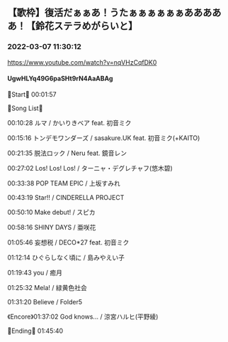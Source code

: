 ## 【歌枠】復活だぁぁあ！うたぁぁぁぁぁぁあああああ！【鈴花ステラめがらいと】
### 2022-03-07 11:30:12
https://www.youtube.com/watch?v=nqVHzCqfDK0
#### UgwHLYq49G6paSHt9rN4AaABAg
🔔Start🔔 00:01:57



🔔Song List🔔

00:10:28 ルマ / かいりきベア feat. 初音ミク

00:15:16 トンデモワンダーズ / sasakure.‌UK feat. 初音ミク(+KAITO)

00:21:35 脱法ロック / Neru feat. 鏡音レン

00:27:02 Los! Los! Los! / ターニャ・デグレチャフ(悠木碧)

00:33:38 POP TEAM EPIC / 上坂すみれ

00:43:19 Star!! / CINDERELLA PROJECT

00:50:10 Make debut! / スピカ

00:58:16 SHINY DAYS / 亜咲花

01:05:46 妄想税 / DECO*27 feat. 初音ミク

01:12:14 ひぐらしなく頃に / 島みやえい子

01:19:43 you / 癒月

01:25:32 Mela! / 緑黄色社会

01:31:20 Believe / Folder5

《Encore》01:37:02 God knows... / 涼宮ハルヒ(平野綾)



🔔Ending🔔 01:45:40


